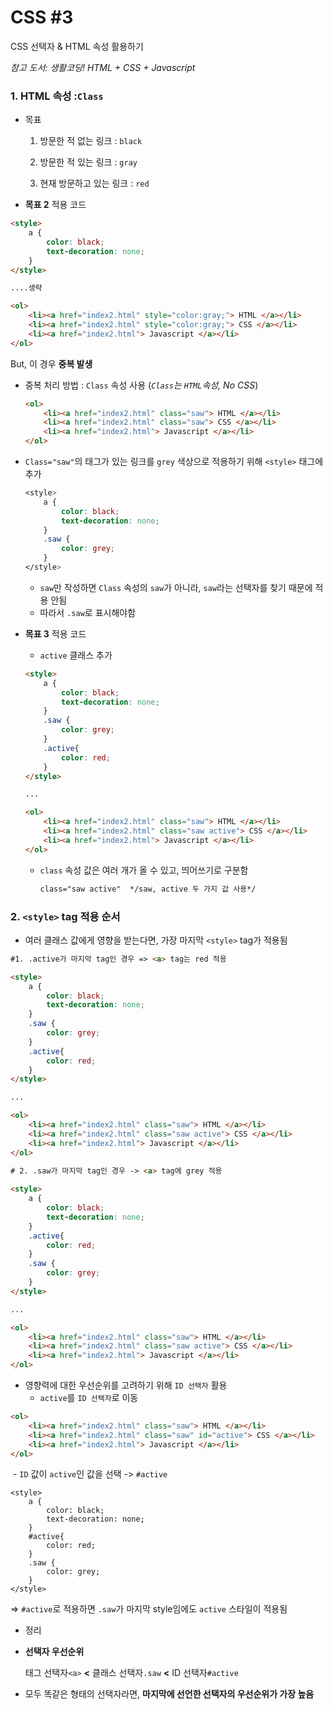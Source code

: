 # CSS #3

CSS 선택자 & HTML 속성 활용하기 

*참고 도서: 생활코딩! HTML + CSS + Javascript*

### 1. HTML 속성 :`Class`

- 목표 

  1. 방문한 적 없는 링크 : `black`

  2. 방문한 적 있는 링크 : `gray`

  3. 현재 방문하고 있는 링크 : `red`

     

- **목표 2** 적용 코드

```html
<style>
    a {
        color: black;
        text-decoration: none;
    }
</style>

....생략

<ol>
    <li><a href="index2.html" style="color:gray;"> HTML </a></li>
    <li><a href="index2.html" style="color:gray;"> CSS </a></li>
    <li><a href="index2.html"> Javascript </a></li>
</ol>
```

But, 이 경우 **중복 발생**

- 중복 처리 방법 : `Class` 속성 사용 (*`Class`는 `HTML`속성, No CSS*)

  ```html
  <ol>
      <li><a href="index2.html" class="saw"> HTML </a></li>
      <li><a href="index2.html" class="saw"> CSS </a></li>
      <li><a href="index2.html"> Javascript </a></li>
  </ol>
  ```

  

- `Class="saw"`의 태그가 있는 링크를 `grey` 색상으로 적용하기 위해 `<style>` 태그에 추가

  ```css
  <style>
      a {
          color: black;
          text-decoration: none;
      }
      .saw {
          color: grey;
      }
  </style>
  ```

  - `saw`만 작성하면 `Class` 속성의 `saw`가 아니라, `saw`라는 선택자를 찾기 때문에 적용 안됨
  - 따라서 `.saw`로 표시해야함

- **목표 3** 적용 코드

  - `active` 클래스 추가

  ```html
  <style>
      a {
          color: black;
          text-decoration: none;
      }
      .saw {
          color: grey;
      }
      .active{
          color: red;
      }
  </style>
  
  ...
  
  <ol>
      <li><a href="index2.html" class="saw"> HTML </a></li>
      <li><a href="index2.html" class="saw active"> CSS </a></li>
      <li><a href="index2.html"> Javascript </a></li>
  </ol>
  ```

  - `class` 속성 값은 여러 개가 올 수 있고, 띄어쓰기로 구분함

    ```html
    class="saw active"  */saw, active 두 가지 값 사용*/
    ```

    

### 2. `<style>` tag 적용 순서

- 여러 클래스 값에게 영향을 받는다면, 가장 마지막 `<style>` tag가 적용됨

```html
#1. .active가 마지막 tag인 경우 => <a> tag는 red 적용

<style>
    a {
        color: black;
        text-decoration: none;
    }
    .saw {
        color: grey;
    }
    .active{
        color: red;
    }
</style>

...

<ol>
    <li><a href="index2.html" class="saw"> HTML </a></li>
    <li><a href="index2.html" class="saw active"> CSS </a></li>
    <li><a href="index2.html"> Javascript </a></li>
</ol>
```



```html
# 2. .saw가 마지막 tag인 경우 -> <a> tag에 grey 적용
    
<style>
    a {
        color: black;
        text-decoration: none;
    }
    .active{
        color: red;
    }
    .saw {
        color: grey;
    }
</style>

...

<ol>
    <li><a href="index2.html" class="saw"> HTML </a></li>
    <li><a href="index2.html" class="saw active"> CSS </a></li>
    <li><a href="index2.html"> Javascript </a></li>
</ol>
```



- 영향력에 대한 우선순위를 고려하기 위해 `ID 선택자` 활용
  - `active`를 `ID 선택자`로 이동

```html
<ol>
    <li><a href="index2.html" class="saw"> HTML </a></li>
    <li><a href="index2.html" class="saw" id="active"> CSS </a></li>
    <li><a href="index2.html"> Javascript </a></li>
</ol>
```

​		 - `ID` 값이 `active`인 값을 선택 -> `#active`

```
<style>
    a {
        color: black;
        text-decoration: none;
    }
    #active{
        color: red;
    }
    .saw {
        color: grey;
    }
</style>
```

=> `#active`로 적용하면 `.saw`가 마지막 style임에도 `active` 스타일이 적용됨

-  정리

  - **선택자 우선순위**

    태그 선택자`<a>` **<** 클래스 선택자`.saw` **<** ID 선택자`#active`

  - 모두 똑같은 형태의 선택자라면, **마지막에 선언한 선택자의 우선순위가 가장 높음**